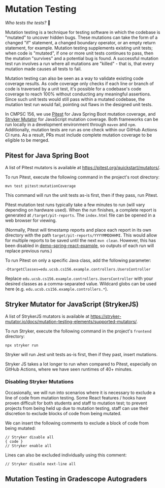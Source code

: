 # Mutation Testing

*Who tests the tests?* 🤔

Mutation testing is a technique for testing software in which the codebase is "mutated" to uncover hidden bugs. These mutations can take the form of a changed "if" statement, a changed boundary operator, or an empty return statement, for example. Mutation testing supplements existing unit tests; when code is "mutated", if one or more unit tests continues to pass, then the mutation "survives" and a potential bug is found. A successful mutation test run involves a run where all mutations are "killed" - that is, that every mutation made causes all tests to fail.

Mutation testing can also be seen as a way to validate existing code coverage results. As code coverage only checks if each line or branch of code is traversed by a unit test, it's possible for a codebase's code coverage to reach 100% without conducting any meaningful assertions. Since such unit tests would still pass within a mutated codebase, the mutation test run would fail, pointing out flaws in the designed unit tests. 

In CMPSC 156, we use [Pitest](https://pitest.org/) for Java Spring Boot mutation coverage, and [Stryker Mutator](https://stryker-mutator.io/) for JavaScript mutation coverage. Both frameworks can be run locally in a development environment through `maven` and `npm`. Additionally, mutation tests are run as one check within our GitHub Actions CI runs. As a result, PRs must include complete mutation coverage to be eligible to be merged.

## Pitest for Java Spring Boot

A list of Pitest mutators is available at <https://pitest.org/quickstart/mutators/>.

To run Pitest, execute the following command in the project's root directory:

```
mvn test pitest:mutationCoverage
```

This command will run the unit tests as-is first, then if they pass, run Pitest.

Pitest mutation test runs typically take a few minutes to run (will vary depending on hardware used). When the run finishes, a complete report is generated at `/target/pit-reports`. The `index.html` file can be opened in a web browser for viewing.

(Normally, Pitest will timestamp reports and place each report in its own directory with the path `target/pit-reports/YYYYMMDDHHMI`. This would allow for multiple reports to be saved until the next `mvn clean`. However, this has been disabled in [demo-spring-react-example](https://github.com/ucsb-cs156/demo-spring-react-example/blob/main/pom.xml#L186), so outputs of each run will replace previous runs.)

To run Pitest on only a specific Java class, add the following parameter:

```
-DtargetClasses=edu.ucsb.cs156.example.controllers.UsersController
```

Replace `edu.ucsb.cs156.example.controllers.UsersController` with your desired classes as a comma-separated value. Wildcard globs can be used here (e.g. `edu.ucsb.cs156.example.controllers.*`).

## Stryker Mutator for JavaScript (StrykerJS)

A list of StrykerJS mutators is available at <https://stryker-mutator.io/docs/mutation-testing-elements/supported-mutators/>.

To run Stryker, execute the following command in the project's `frontend` directory:

```
npx stryker run
```

Stryker will run Jest unit tests as-is first, then if they past, insert mutations.

Stryker JS takes a lot longer to run when compared to Pitest, especially on GitHub Actions, where we have seen runtimes of 40+ minutes. 

### Disabling Stryker Mutations

Occasionally, we will run into scenarios where it is necessary to exclude a line of code from mutation testing. Some React features / hooks have proven difficult for both students and staff to mutation test; to prevent projects from being held up due to mutation testing, staff can use their discretion to exclude blocks of code from being mutated.

We can insert the following comments to exclude a block of code from being mutated:

```
// Stryker disable all
{ code }
// Stryker enable all
```

Lines can also be excluded individually using this comment:

```
// Stryker disable next-line all
```

## Mutation Testing in Gradescope Autograders



